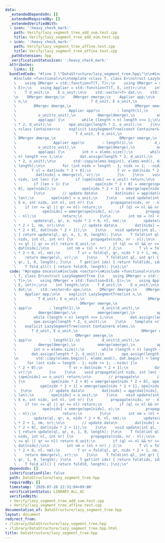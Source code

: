 ```yaml
---
data:
  _extendedDependsOn: []
  _extendedRequiredBy: []
  _extendedVerifiedWith:
  - icon: ':heavy_check_mark:'
    path: Verify/lazy_segment_tree_add_sum.test.cpp
    title: Verify/lazy_segment_tree_add_sum.test.cpp
  - icon: ':heavy_check_mark:'
    path: Verify/lazy_segment_tree_affine.test.cpp
    title: Verify/lazy_segment_tree_affine.test.cpp
  _pathExtension: hpp
  _verificationStatusIcon: ':heavy_check_mark:'
  attributes:
    links: []
  bundledCode: "#line 2 \"DataStructure/lazy_segment_tree.hpp\"\n\n#include <vector>\n\
    #include <functional>\n\ntemplate <class T, class E>\nstruct LazySegmentTree {\n\
    \    using DMerger = std::function<T(T, T)>;\n    using OMerger = std::function<E(E,\
    \ E)>;\n    using Applier = std::function<T(T, E, int)>;\n\n    int length;\n\n\
    \    T d_unit;\n    E o_unit;\n\n    std::vector<T> dat;\n    std::vector<E> ope;\n\
    \n    DMerger dmerge;\n    OMerger omerge;\n    Applier app;\n\n    explicit LazySegmentTree(int\
    \ n,\n                             T d_unit, E o_unit,\n                     \
    \        DMerger dmerge,\n                             OMerger omerge,\n     \
    \                        Applier app)\n        : length(1),\n          d_unit(d_unit),\n\
    \          o_unit(o_unit),\n          dmerge(dmerge),\n          omerge(omerge),\n\
    \          app(app) {\n        while (length < n) length <<= 1;\n\n        dat.assign(length\
    \ * 2, d_unit);\n        ope.assign(length * 2, o_unit);\n    }\n\n    template\
    \ <class Container>\n    explicit LazySegmentTree(const Container& elems,\n  \
    \                           T d_unit, E o_unit,\n                            \
    \ DMerger dmerge,\n                             OMerger omerge,\n            \
    \                 Applier app)\n        : length(1),\n          d_unit(d_unit),\n\
    \          o_unit(o_unit),\n          dmerge(dmerge),\n          omerge(omerge),\n\
    \          app(app) {\n        int n = elems.size();\n        while (length <\
    \ n) length <<= 1;\n\n        dat.assign(length * 2, d_unit);\n        ope.assign(length\
    \ * 2, o_unit);\n\n        std::copy(elems.begin(), elems.end(), dat.begin() +\
    \ length);\n\n        for (int nidx = length - 1; nidx >= 1; --nidx) {\n     \
    \       T vl = dat[nidx * 2 + 0];\n            T vr = dat[nidx * 2 + 1];\n   \
    \         dat[nidx] = dmerge(vl, vr);\n        }\n    }\n\n    void propagate(int\
    \ nidx, int len) {\n        if (ope[nidx] == o_unit) return;\n\n        // propagate\n\
    \        if (len > 1) {\n            ope[nidx * 2 + 0] = omerge(ope[nidx * 2 +\
    \ 0], ope[nidx]);\n            ope[nidx * 2 + 1] = omerge(ope[nidx * 2 + 1], ope[nidx]);\n\
    \        }\n\n        // update data\n        dat[nidx] = app(dat[nidx], ope[nidx],\
    \ len);\n        ope[nidx] = o_unit;\n    }\n\n    void update(int ql, int qr,\
    \ E e, int nidx, int nl, int nr) {\n        propagate(nidx, nr - nl);\n\n    \
    \    if (nr <= ql || qr <= nl) return;\n        if (ql <= nl && nr <= qr) {\n\
    \            ope[nidx] = omerge(ope[nidx], e);\n            propagate(nidx, nr\
    \ - nl);\n            return;\n        }\n\n        int nm = (nl + nr) / 2;\n\
    \        update(ql, qr, e, nidx * 2 + 0, nl, nm);\n        update(ql, qr, e, nidx\
    \ * 2 + 1, nm, nr);\n\n        // update data\n        dat[nidx] = dmerge(dat[nidx\
    \ * 2 + 0], dat[nidx * 2 + 1]);\n    }\n\n    void update(int ql, int qr, E e)\
    \ { return update(ql, qr, e, 1, 0, length); }\n\n    T fold(int ql, int qr, int\
    \ nidx, int nl, int nr) {\n        propagate(nidx, nr - nl);\n\n        if (nr\
    \ <= ql || qr <= nl) return d_unit;\n        if (ql <= nl && nr <= qr) return\
    \ dat[nidx];\n\n        int nm = (nl + nr) / 2;\n        T vl = fold(ql, qr, nidx\
    \ * 2 + 0, nl, nm);\n        T vr = fold(ql, qr, nidx * 2 + 1, nm, nr);\n    \
    \    return dmerge(vl, vr);\n    }\n\n    T fold(int ql, int qr) { return fold(ql,\
    \ qr, 1, 0, length); }\n\n    T get(int idx) { return fold(idx, idx + 1); }\n\
    \    T fold_all() { return fold(0, length); }\n};\n"
  code: "#pragma once\n\n#include <vector>\n#include <functional>\n\ntemplate <class\
    \ T, class E>\nstruct LazySegmentTree {\n    using DMerger = std::function<T(T,\
    \ T)>;\n    using OMerger = std::function<E(E, E)>;\n    using Applier = std::function<T(T,\
    \ E, int)>;\n\n    int length;\n\n    T d_unit;\n    E o_unit;\n\n    std::vector<T>\
    \ dat;\n    std::vector<E> ope;\n\n    DMerger dmerge;\n    OMerger omerge;\n\
    \    Applier app;\n\n    explicit LazySegmentTree(int n,\n                   \
    \          T d_unit, E o_unit,\n                             DMerger dmerge,\n\
    \                             OMerger omerge,\n                             Applier\
    \ app)\n        : length(1),\n          d_unit(d_unit),\n          o_unit(o_unit),\n\
    \          dmerge(dmerge),\n          omerge(omerge),\n          app(app) {\n\
    \        while (length < n) length <<= 1;\n\n        dat.assign(length * 2, d_unit);\n\
    \        ope.assign(length * 2, o_unit);\n    }\n\n    template <class Container>\n\
    \    explicit LazySegmentTree(const Container& elems,\n                      \
    \       T d_unit, E o_unit,\n                             DMerger dmerge,\n  \
    \                           OMerger omerge,\n                             Applier\
    \ app)\n        : length(1),\n          d_unit(d_unit),\n          o_unit(o_unit),\n\
    \          dmerge(dmerge),\n          omerge(omerge),\n          app(app) {\n\
    \        int n = elems.size();\n        while (length < n) length <<= 1;\n\n \
    \       dat.assign(length * 2, d_unit);\n        ope.assign(length * 2, o_unit);\n\
    \n        std::copy(elems.begin(), elems.end(), dat.begin() + length);\n\n   \
    \     for (int nidx = length - 1; nidx >= 1; --nidx) {\n            T vl = dat[nidx\
    \ * 2 + 0];\n            T vr = dat[nidx * 2 + 1];\n            dat[nidx] = dmerge(vl,\
    \ vr);\n        }\n    }\n\n    void propagate(int nidx, int len) {\n        if\
    \ (ope[nidx] == o_unit) return;\n\n        // propagate\n        if (len > 1)\
    \ {\n            ope[nidx * 2 + 0] = omerge(ope[nidx * 2 + 0], ope[nidx]);\n \
    \           ope[nidx * 2 + 1] = omerge(ope[nidx * 2 + 1], ope[nidx]);\n      \
    \  }\n\n        // update data\n        dat[nidx] = app(dat[nidx], ope[nidx],\
    \ len);\n        ope[nidx] = o_unit;\n    }\n\n    void update(int ql, int qr,\
    \ E e, int nidx, int nl, int nr) {\n        propagate(nidx, nr - nl);\n\n    \
    \    if (nr <= ql || qr <= nl) return;\n        if (ql <= nl && nr <= qr) {\n\
    \            ope[nidx] = omerge(ope[nidx], e);\n            propagate(nidx, nr\
    \ - nl);\n            return;\n        }\n\n        int nm = (nl + nr) / 2;\n\
    \        update(ql, qr, e, nidx * 2 + 0, nl, nm);\n        update(ql, qr, e, nidx\
    \ * 2 + 1, nm, nr);\n\n        // update data\n        dat[nidx] = dmerge(dat[nidx\
    \ * 2 + 0], dat[nidx * 2 + 1]);\n    }\n\n    void update(int ql, int qr, E e)\
    \ { return update(ql, qr, e, 1, 0, length); }\n\n    T fold(int ql, int qr, int\
    \ nidx, int nl, int nr) {\n        propagate(nidx, nr - nl);\n\n        if (nr\
    \ <= ql || qr <= nl) return d_unit;\n        if (ql <= nl && nr <= qr) return\
    \ dat[nidx];\n\n        int nm = (nl + nr) / 2;\n        T vl = fold(ql, qr, nidx\
    \ * 2 + 0, nl, nm);\n        T vr = fold(ql, qr, nidx * 2 + 1, nm, nr);\n    \
    \    return dmerge(vl, vr);\n    }\n\n    T fold(int ql, int qr) { return fold(ql,\
    \ qr, 1, 0, length); }\n\n    T get(int idx) { return fold(idx, idx + 1); }\n\
    \    T fold_all() { return fold(0, length); }\n};\n"
  dependsOn: []
  isVerificationFile: false
  path: DataStructure/lazy_segment_tree.hpp
  requiredBy: []
  timestamp: '2020-07-26 22:31:04+09:00'
  verificationStatus: LIBRARY_ALL_AC
  verifiedWith:
  - Verify/lazy_segment_tree_add_sum.test.cpp
  - Verify/lazy_segment_tree_affine.test.cpp
documentation_of: DataStructure/lazy_segment_tree.hpp
layout: document
redirect_from:
- /library/DataStructure/lazy_segment_tree.hpp
- /library/DataStructure/lazy_segment_tree.hpp.html
title: DataStructure/lazy_segment_tree.hpp
---
```

